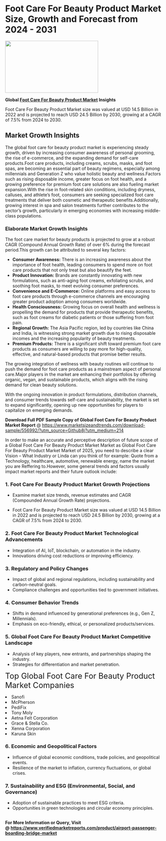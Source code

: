 <H1>Foot Care For Beauty Product Market Size, Growth and Forecast from 2024 - 2031</H1><img class="aligncenter size-medium wp-image-584254" src="https://thirdeyenews.in/wp-content/uploads/2024/09/Global-Market-Research-300x168.jpeg" alt="" width="300" height="168" /><p><strong>Global&nbsp;<a href="https://www.marketsizeandtrends.com/download-sample/556992/?utm_source=Github8j?utm_medium=214">Foot Care For Beauty Product Market</a> Insights</strong></p><p>Foot Care For Beauty Product Market size was valued at USD 14.5 Billion in 2022 and is projected to reach USD 24.5 Billion by 2030, growing at a CAGR of 7.5% from 2024 to 2030.</p><p><h2>Market Growth Insights</h2> <p>The global foot care for beauty product market is experiencing steady growth, driven by increasing consumer awareness of personal grooming, the rise of e-commerce, and the expanding demand for self-care products.Foot care products, including creams, scrubs, masks, and foot spas, are becoming an essential part of beauty regimens, especially among millennials and Generation Z who value holistic beauty and wellness.Factors such as rising disposable income, greater focus on foot health, and a growing preference for premium foot care solutions are also fueling market expansion.With the rise in foot-related skin conditions, including dryness, calluses, and athlete’s foot, consumers are seeking specialized foot care treatments that deliver both cosmetic and therapeutic benefits.Additionally, growing interest in spa and salon treatments further contributes to the sector’s growth, particularly in emerging economies with increasing middle-class populations. <h3>Elaborate Market Growth Insights</h3> <p>The foot care market for beauty products is projected to grow at a robust CAGR (Compound Annual Growth Rate) of over 6% during the forecast period.This growth can be attributed to several key factors:</p> <ul> <li><strong>Consumer Awareness:</strong> There is an increasing awareness about the importance of foot health, leading consumers to spend more on foot care products that not only treat but also beautify the feet.</li> <li><strong>Product Innovation:</strong> Brands are constantly innovating with new formulations, such as anti-aging foot creams, exfoliating scrubs, and soothing foot masks, to meet evolving consumer preferences.</li> <li><strong>Convenience and E-Commerce:</strong> Online platforms and easy access to foot care products through e-commerce channels are encouraging greater product adoption among consumers worldwide.</li> <li><strong>Health Consciousness:</strong> Growing focus on overall health and wellness is propelling the demand for products that provide therapeutic benefits, such as foot creams for diabetic patients or those suffering from foot pain.</li> <li><strong>Regional Growth:</strong> The Asia Pacific region, led by countries like China and India, is witnessing strong market growth due to rising disposable incomes and the increasing popularity of beauty treatments.</li> <li><strong>Premium Products:</strong> There is a significant shift toward premium foot care products as consumers are willing to pay more for high-quality, effective, and natural-based products that promise better results.</li> </ul> <p>The growing integration of wellness with beauty routines will continue to push the demand for foot care products as a mainstream aspect of personal care.Major players in the market are enhancing their portfolios by offering organic, vegan, and sustainable products, which aligns with the rising demand for clean beauty solutions.</p> <p>With the ongoing innovation in product formulations, distribution channels, and consumer trends towards self-care and sustainability, the market is set to expand significantly, opening up new opportunities for players to capitalize on emerging demands.</p> <p></p><p><span class=""><strong>Download Full PDF Sample Copy of Global Foot Care For Beauty Product Market Report</strong> @ <a href="https://www.marketsizeandtrends.com/download-sample/556992/?utm_source=Github8j?utm_medium=214" target="_blank">https://www.marketsizeandtrends.com/download-sample/556992/?utm_source=Github8j?utm_medium=214</a></span></p><p>In order to make an accurate and perceptive description of future scope of a Global&nbsp;Foot Care For Beauty Product Market Market as Global&nbsp;Foot Care For Beauty Product Market Market of 2025, you need to describe a clear Vision &ndash; What Industry or Linda can you think of for example: Quote from a Technology, healthcare, automotive, renewable energy, name the market you are Reffering to.However, some general trends and factors usually impact market reports and their future outlook include:</p><h3>1.&nbsp;<strong>Foot Care For Beauty Product Market Growth Projections</strong></h3><ul><li>Examine market size trends, revenue estimates and CAGR (Compounded Annual Growth Rate) projections.</li><li><p>Foot Care For Beauty Product Market size was valued at USD 14.5 Billion in 2022 and is projected to reach USD 24.5 Billion by 2030, growing at a CAGR of 7.5% from 2024 to 2030.</p></li></ul><h3>2.&nbsp;<strong>Foot Care For Beauty Product Market Technological Advancements</strong></h3><ul><li>Integration of AI, IoT, blockchain, or automation in the industry.</li><li>Innovations driving cost reductions or improving efficiency.</li></ul><h3>3.&nbsp;<strong>Regulatory and Policy Changes</strong></h3><ul><li>Impact of global and regional regulations, including sustainability and carbon-neutral goals.</li><li>Compliance challenges and opportunities tied to government initiatives.</li></ul><h3>4.&nbsp;<strong>Consumer Behavior Trends</strong></h3><ul><li>Shifts in demand influenced by generational preferences (e.g., Gen Z, Millennials).</li><li>Emphasis on eco-friendly, ethical, or personalized products/services.</li></ul><h3>5.&nbsp;<strong>Global Foot Care For Beauty Product Market Competitive Landscape</strong></h3><ul><li>Analysis of key players, new entrants, and partnerships shaping the industry.</li><li>Strategies for differentiation and market penetration.</li></ul><p data-pm-slice="1 1 []"><span style="color: inherit; font-family: inherit; font-size: 25px;">Top Global Foot Care For Beauty Product Market Companies</span></p><div class="" data-test-id=""><p><li>Sanofi</li><li> McPherson</li><li> PediFix</li><li> Tony Moly</li><li> Aetna Felt Corporation</li><li> Grace & Stella Co.</li><li> Xenna Corporation</li><li> Karuna Skin</li></p></div><h3>6.&nbsp;<strong>Economic and Geopolitical Factors</strong></h3><ul><li>Influence of global economic conditions, trade policies, and geopolitical events.</li><li>Resilience of the market to inflation, currency fluctuations, or global crises.</li></ul><h3>7.&nbsp;<strong>Sustainability and ESG (Environmental, Social, and Governance)</strong></h3><ul><li>Adoption of sustainable practices to meet ESG criteria.</li><li>Opportunities in green technologies and circular economy principles.</li></ul><h2><strong style="font-size: 14px;">For More Information or Query, Visit @&nbsp;</strong><a style="background-color: #ffffff; font-size: 14px;" href="https://www.marketsizeandtrends.com/report/foot-care-for-beauty-product-market/" target="_blank">https://www.verifiedmarketreports.com/product/airport-passenger-boarding-bridge-market</a></h2>
